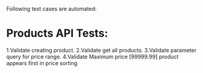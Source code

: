 Following test cases are automated:
# Products API Tests:
1.Validate creating product.
2.Validate get all products.
3.Validate parameter query for price range.
4.Validate Maximum price [99999.99] product appears first in price sorting
